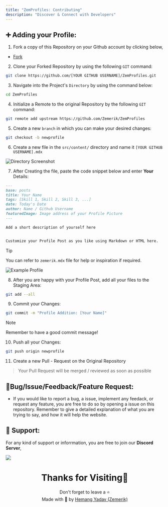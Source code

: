 ```yaml
---
title: "ZemProfiles: Contributing"
description: "Discover & Connect with Developers"
---
```


## ➕ Adding your Profile:

1. Fork a copy of this Repository on your Github account by clicking below,

- [Fork](https://github.com/Zemerik/ZemProfiles/fork)

2. Clone your Forked Repository by using the following `GIT` command:

```bash
git clone https://github.com/[YOUR GITHUB USERNAME]/ZemProfiles.git
```

3. Navigate into the Project's `Directory` by using the command below:

```bash
cd ZemProfiles
```

4. Initialize a Remote to the original Repository by the following `GIT` command:

```bash
git remote add upstream https://github.com/Zemerik/ZemProfiles
```

5. Create a new `branch` in which you can make your desired changes:

```bash
git checkout -b newprofile
```

6. Create a new file in the `src/content/` directory and name it `[YOUR GITHUB USERNAME].mdx`

![Directory Screenshot](public/profile_directory.png)

7. After Creating the file, paste the code snippet below and enter **Your** Details:

```md
---
base: posts
title: Your Name
tags: [Skill 1, Skill 2, Skill 3, ...]
date: Today's Date
author: Name / Github Username
featuredImage: Image address of your Profile Picture
---

Add a short description of yourself here


Customize your Profile Post as you like using Markdown or HTML here.

```

> [!Tip]
> You can refer to `zemerik.mdx` file for help or inspiration if required. 

![Example Profile](public/zemerik_profile.png)

8. After you are happy with your Profile Post, add all your files to the Staging Area: 

```bash
git add --all
```

9. Commit your Changes:

```bash
git commit -m "Profile Addition: [Your Name]"
```

> [!Note]
> Remember to have a good commit message!

10. Push all your Changes:

```bash
git push origin newprofile
```

11. Create a new Pull - Request on the Original Repository

> Your Pull Request will be merged / reviewed as soon as possible

## 🐞Bug/Issue/Feedback/Feature Request:

- If you would like to report a bug, a issue, implement any feedack, or request any feature, you are free to do so by opening a issue on this repository. Remember to give a detailed explanation of what you are trying to say, and how it will help the website. 

## 💁 Support:

For any kind of support or inforrmation, you are free to join our **Discord Server**,

<a href = "https://discord.gg/UF9KsmuGbr">
  <img src = "https://invidget.switchblade.xyz/UF9KsmuGbr">
</a>

<h1 align = "center">
  Thanks for Visiting🙏
</h1>

<p align = "center">
  Don't forget to leave a ⭐ 
  <br>
  Made with 💖 by <a href = "https://github.com/Zemerik">Hemang Yadav (Zemerik)</a>
</p>
